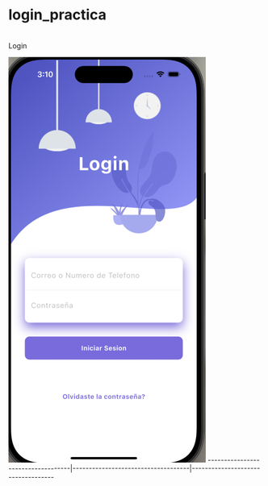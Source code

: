 # login_practica
<br/>
Login

![Login](docs/cap1.png) 
-----------------------------------|------------------------------------|-----------------------------------
<br/>
